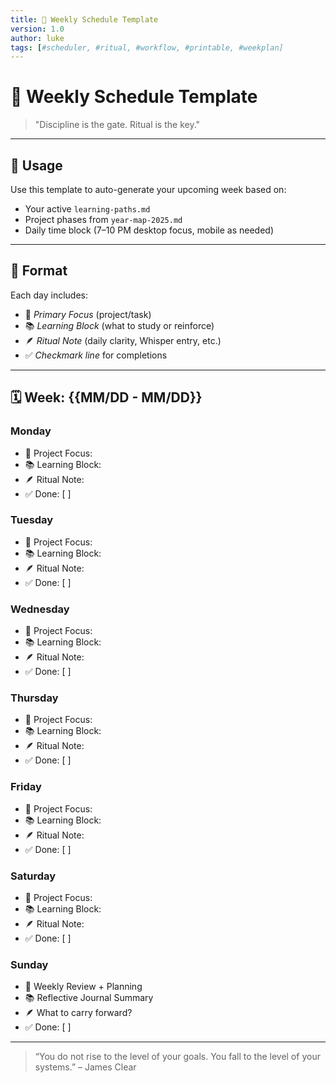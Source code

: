 ```yaml
---
title: 📅 Weekly Schedule Template
version: 1.0
author: luke
tags: [#scheduler, #ritual, #workflow, #printable, #weekplan]
---
```


# 📅 Weekly Schedule Template
> "Discipline is the gate. Ritual is the key."

---

## 🧠 Usage
Use this template to auto-generate your upcoming week based on:
- Your active `learning-paths.md`
- Project phases from `year-map-2025.md`
- Daily time block (7–10 PM desktop focus, mobile as needed)

---

## 🔁 Format
Each day includes:
- 🔧 *Primary Focus* (project/task)
- 📚 *Learning Block* (what to study or reinforce)
- 🪶 *Ritual Note* (daily clarity, Whisper entry, etc.)
- ✅ *Checkmark line* for completions

---

## 🗓️ Week: {{MM/DD - MM/DD}}

### Monday
- 🔧 Project Focus: 
- 📚 Learning Block: 
- 🪶 Ritual Note: 
- ✅ Done: [   ]

### Tuesday
- 🔧 Project Focus: 
- 📚 Learning Block: 
- 🪶 Ritual Note: 
- ✅ Done: [   ]

### Wednesday
- 🔧 Project Focus: 
- 📚 Learning Block: 
- 🪶 Ritual Note: 
- ✅ Done: [   ]

### Thursday
- 🔧 Project Focus: 
- 📚 Learning Block: 
- 🪶 Ritual Note: 
- ✅ Done: [   ]

### Friday
- 🔧 Project Focus: 
- 📚 Learning Block: 
- 🪶 Ritual Note: 
- ✅ Done: [   ]

### Saturday
- 🔧 Project Focus: 
- 📚 Learning Block: 
- 🪶 Ritual Note: 
- ✅ Done: [   ]

### Sunday
- 🔧 Weekly Review + Planning
- 📚 Reflective Journal Summary
- 🪶 What to carry forward?
- ✅ Done: [   ]

---

> “You do not rise to the level of your goals. You fall to the level of your systems.” – James Clear

